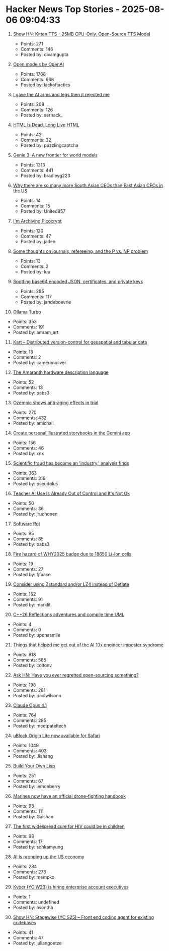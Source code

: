 # Hacker News Top Stories - 2025-08-06 09:04:33

1. [Show HN: Kitten TTS – 25MB CPU-Only, Open-Source TTS Model](https://github.com/KittenML/KittenTTS)
   - Points: 271
   - Comments: 146
   - Posted by: divamgupta

2. [Open models by OpenAI](https://openai.com/open-models/)
   - Points: 1768
   - Comments: 668
   - Posted by: lackoftactics

3. [I gave the AI arms and legs then it rejected me](https://grell.dev/blog/ai_rejection)
   - Points: 209
   - Comments: 126
   - Posted by: serhack_

4. [HTML Is Dead, Long Live HTML](https://acko.net/blog/html-is-dead-long-live-html/)
   - Points: 42
   - Comments: 32
   - Posted by: puzzlingcaptcha

5. [Genie 3: A new frontier for world models](https://deepmind.google/discover/blog/genie-3-a-new-frontier-for-world-models/)
   - Points: 1313
   - Comments: 441
   - Posted by: bradleyg223

6. [Why there are so many more South Asian CEOs than East Asian CEOs in the US](https://www.davelu.com/p/learn-to-embrace-conflict)
   - Points: 14
   - Comments: 15
   - Posted by: United857

7. [I'm Archiving Picocrypt](https://github.com/Picocrypt/Picocrypt/issues/134)
   - Points: 120
   - Comments: 47
   - Posted by: jaden

8. [Some thoughts on journals, refereeing, and the P vs. NP problem](https://blog.computationalcomplexity.org/2025/08/some-thoughts-on-journals-refereeing.html)
   - Points: 13
   - Comments: 2
   - Posted by: luu

9. [Spotting base64 encoded JSON, certificates, and private keys](https://ergaster.org/til/base64-encoded-json/)
   - Points: 285
   - Comments: 117
   - Posted by: jandeboevrie

10. [Ollama Turbo](https://ollama.com/turbo)
   - Points: 353
   - Comments: 191
   - Posted by: amram_art

11. [Kart – Distributed version-control for geospatial and tabular data](https://kartproject.org/)
   - Points: 18
   - Comments: 2
   - Posted by: cameronoliver

12. [The Amaranth hardware description language](https://amaranth-lang.org/docs/amaranth/latest/intro.html#the-amaranth-language)
   - Points: 52
   - Comments: 13
   - Posted by: pabs3

13. [Ozempic shows anti-aging effects in trial](https://trial.medpath.com/news/5c43f09ebb6d0f8e/ozempic-shows-anti-aging-effects-in-first-clinical-trial-reversing-biological-age-by-3-1-years)
   - Points: 270
   - Comments: 432
   - Posted by: amichail

14. [Create personal illustrated storybooks in the Gemini app](https://blog.google/products/gemini/storybooks/)
   - Points: 156
   - Comments: 46
   - Posted by: xnx

15. [Scientific fraud has become an 'industry,' analysis finds](https://www.science.org/content/article/scientific-fraud-has-become-industry-alarming-analysis-finds)
   - Points: 363
   - Comments: 316
   - Posted by: pseudolus

16. [Teacher AI Use Is Already Out of Control and It's Not Ok](https://simonwillison.net/2025/Aug/5/greyduet-on-rteachers/)
   - Points: 50
   - Comments: 36
   - Posted by: jruohonen

17. [Software Rot](https://permacomputing.net/software_rot/)
   - Points: 95
   - Comments: 85
   - Posted by: pabs3

18. [Fire hazard of WHY2025 badge due to 18650 Li-Ion cells](https://wiki.why2025.org/Badge/Fire_hazard)
   - Points: 19
   - Comments: 27
   - Posted by: fjfaase

19. [Consider using Zstandard and/or LZ4 instead of Deflate](https://github.com/w3c/png/issues/39)
   - Points: 162
   - Comments: 91
   - Posted by: marklit

20. [C++26 Reflections adventures and compile time UML](https://www.reachablecode.com/2025/07/31/c26-reflections-adventures-compile-time-uml/)
   - Points: 4
   - Comments: 0
   - Posted by: uponasmile

21. [Things that helped me get out of the AI 10x engineer imposter syndrome](https://colton.dev/blog/curing-your-ai-10x-engineer-imposter-syndrome/)
   - Points: 818
   - Comments: 585
   - Posted by: coltonv

22. [Ask HN: Have you ever regretted open-sourcing something?](undefined)
   - Points: 198
   - Comments: 281
   - Posted by: paulwilsonn

23. [Claude Opus 4.1](https://www.anthropic.com/news/claude-opus-4-1)
   - Points: 764
   - Comments: 285
   - Posted by: meetpateltech

24. [uBlock Origin Lite now available for Safari](https://apps.apple.com/app/ublock-origin-lite/id6745342698)
   - Points: 1049
   - Comments: 403
   - Posted by: Jiahang

25. [Build Your Own Lisp](https://www.buildyourownlisp.com/)
   - Points: 251
   - Comments: 67
   - Posted by: lemonberry

26. [Marines now have an official drone-fighting handbook](https://www.marinecorpstimes.com/news/your-marine-corps/2025/08/04/the-marines-now-have-an-official-drone-fighting-handbook/)
   - Points: 98
   - Comments: 111
   - Posted by: Gaishan

27. [The first widespread cure for HIV could be in children](https://www.wired.com/story/the-first-widespread-cure-for-hiv-could-be-in-children/)
   - Points: 98
   - Comments: 17
   - Posted by: sohkamyung

28. [AI is propping up the US economy](https://www.bloodinthemachine.com/p/the-ai-bubble-is-so-big-its-propping)
   - Points: 234
   - Comments: 273
   - Posted by: mempko

29. [Kyber (YC W23) is hiring enterprise account executives](https://www.ycombinator.com/companies/kyber/jobs/6RvaAVR-enterprise-account-executive-ae)
   - Points: 1
   - Comments: undefined
   - Posted by: asontha

30. [Show HN: Stagewise (YC S25) – Front end coding agent for existing codebases](https://github.com/stagewise-io/stagewise)
   - Points: 41
   - Comments: 47
   - Posted by: juliangoetze

